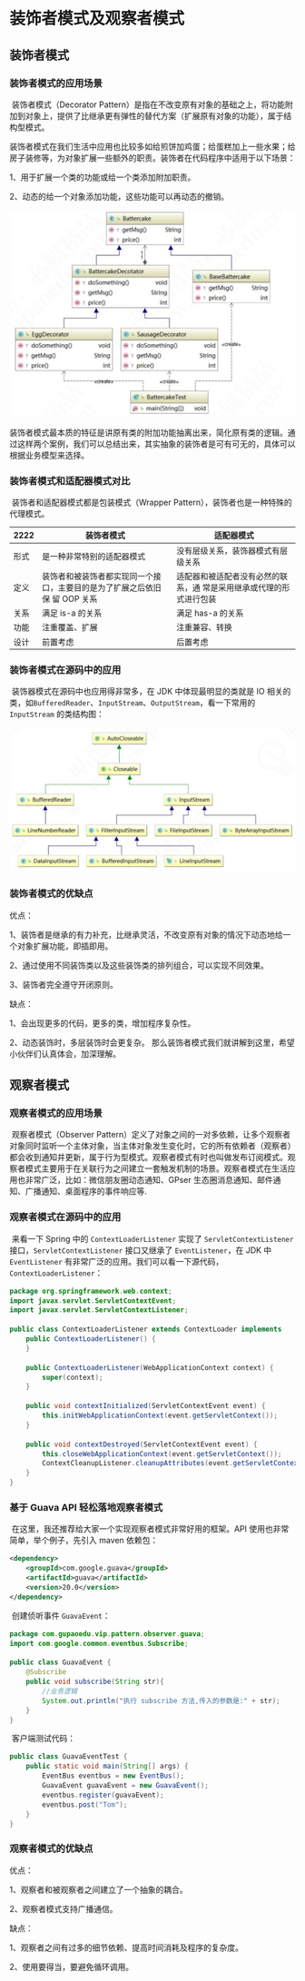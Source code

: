 # 装饰者模式及观察者模式

## 装饰者模式

### 装饰者模式的应用场景

​	装饰者模式（Decorator Pattern）是指在不改变原有对象的基础之上，将功能附加到对象上，提供了比继承更有弹性的替代方案（扩展原有对象的功能），属于结构型模式。

​	装饰者模式在我们生活中应用也比较多如给煎饼加鸡蛋；给蛋糕加上一些水果；给房子装修等，为对象扩展一些额外的职责。装饰者在代码程序中适用于以下场景：

1、用于扩展一个类的功能或给一个类添加附加职责。

2、动态的给一个对象添加功能，这些功能可以再动态的撤销。 

![1553522890091](assets/1553522890091.png)

​	装饰者模式最本质的特征是讲原有类的附加功能抽离出来，简化原有类的逻辑。通过这样两个案例，我们可以总结出来，其实抽象的装饰者是可有可无的，具体可以根据业务模型来选择。 

### 装饰者模式和适配器模式对比

​	装饰者和适配器模式都是包装模式（Wrapper Pattern），装饰者也是一种特殊的代理模式。

| 2222 | 装饰者模式                                                   | 适配器模式                                                   |
| ---- | ------------------------------------------------------------ | ------------------------------------------------------------ |
| 形式 | 是一种非常特别的适配器模式                                   | 没有层级关系，装饰器模式有层级关系                           |
| 定义 | 装饰者和被装饰者都实现同一个接 口，主要目的是为了扩展之后依旧保 留 OOP 关系 | 适配器和被适配者没有必然的联系，通 常是采用继承或代理的形式进行包装 |
| 关系 | 满足 is-a 的关系                                             | 满足 has-a 的关系                                            |
| 功能 | 注重覆盖、扩展                                               | 注重兼容、转换                                               |
| 设计 | 前置考虑                                                     | 后置考虑                                                     |

### 装饰者模式在源码中的应用

​	装饰器模式在源码中也应用得非常多，在 JDK 中体现最明显的类就是 IO 相关的类，如`BufferedReader`、`InputStream`、`OutputStream`，看一下常用的 `InputStream` 的类结构图： 

![1553523229953](assets/1553523229953.png)

### 装饰者模式的优缺点

优点：

1、装饰者是继承的有力补充，比继承灵活，不改变原有对象的情况下动态地给一个对象扩展功能，即插即用。

2、通过使用不同装饰类以及这些装饰类的排列组合，可以实现不同效果。

3、装饰者完全遵守开闭原则。

缺点：

1、会出现更多的代码，更多的类，增加程序复杂性。

2、动态装饰时，多层装饰时会更复杂。
	那么装饰者模式我们就讲解到这里，希望小伙伴们认真体会，加深理解。 

## 观察者模式

### 观察者模式的应用场景

​	观察者模式（Observer Pattern）定义了对象之间的一对多依赖，让多个观察者对象同时监听一个主体对象，当主体对象发生变化时，它的所有依赖者（观察者）都会收到通知并更新，属于行为型模式。观察者模式有时也叫做发布订阅模式。观察者模式主要用于在关联行为之间建立一套触发机制的场景。观察者模式在生活应用也非常广泛，比如：微信朋友圈动态通知、GPser 生态圈消息通知、邮件通知、广播通知、桌面程序的事件响应等.

### 观察者模式在源码中的应用

​	来看一下 Spring 中的 `ContextLoaderListener` 实现了 `ServletContextListener` 接口，`ServletContextListener` 接口又继承了 `EventListener`，在 JDK 中 `EventListener` 有非常广泛的应用。我们可以看一下源代码，`ContextLoaderListener`： 

```java
package org.springframework.web.context;
import javax.servlet.ServletContextEvent;
import javax.servlet.ServletContextListener;

public class ContextLoaderListener extends ContextLoader implements 	ServletContextListener {
    public ContextLoaderListener() {
    } 
    
    public ContextLoaderListener(WebApplicationContext context) {
    	super(context);
    } 
    
    public void contextInitialized(ServletContextEvent event) {
    	this.initWebApplicationContext(event.getServletContext());
    } 
    
    public void contextDestroyed(ServletContextEvent event) {
        this.closeWebApplicationContext(event.getServletContext());
        ContextCleanupListener.cleanupAttributes(event.getServletContext());
    }
}
```

### 基于 Guava API 轻松落地观察者模式

​	在这里，我还推荐给大家一个实现观察者模式非常好用的框架。API 使用也非常简单，举个例子，先引入 maven 依赖包： 

```xml
<dependency>
    <groupId>com.google.guava</groupId>
    <artifactId>guava</artifactId>
    <version>20.0</version>
</dependency>
```

​	创建侦听事件 `GuavaEvent`： 

```java
package com.gupaoedu.vip.pattern.observer.guava;
import com.google.common.eventbus.Subscribe;
 
public class GuavaEvent {
    @Subscribe
    public void subscribe(String str){
        //业务逻辑
        System.out.println("执行 subscribe 方法,传入的参数是:" + str);
    }
}
```

​	客户端测试代码： 

```java
public class GuavaEventTest {
    public static void main(String[] args) {
        EventBus eventbus = new EventBus();
        GuavaEvent guavaEvent = new GuavaEvent();
        eventbus.register(guavaEvent);
        eventbus.post("Tom");
    }
}
```

### 观察者模式的优缺点

优点：

1、观察者和被观察者之间建立了一个抽象的耦合。

2、观察者模式支持广播通信。

缺点：

1、观察者之间有过多的细节依赖、提高时间消耗及程序的复杂度。

2、使用要得当，要避免循环调用。 